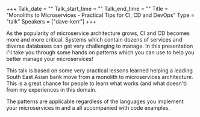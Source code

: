 +++
Talk_date = ""
Talk_start_time = ""
Talk_end_time = ""
Title = "Monoliths to Microservices - Practical Tips for CI, CD and DevOps"
Type = "talk"
Speakers = ["dave-kerr"]
+++

As the popularity of microservice architecture grows, CI and CD becomes more and more critical. Systems which contain dozens of services and diverse databases can get very challenging to manage. In this presentation I'll take you through some hands on patterns which you can use to help you better manage your microservices!

This talk is based on some very practical lessons learned helping a leading South East Asian bank move from a monolith to microservices architecture. This is a great chance for people to learn what works (and what doesn't) from my experiences in this domain.

The patterns are applicable regardless of the languages you implement your microservices in and a all accompanied with code examples.
